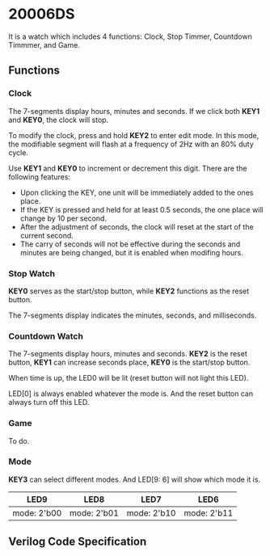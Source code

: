 # 20006DS

It is a watch which includes 4 functions: Clock, Stop Timmer, Countdown Timmmer, and Game.

## Functions

### Clock

The 7-segments display hours, minutes and seconds. If we click both **KEY1** and **KEY0**, the clock will stop.

To modify the clock, press and hold **KEY2** to enter edit mode. In this mode, the modifiable segment will flash at a frequency of 2Hz with an 80% duty cycle.

Use **KEY1** and **KEY0** to increment or decrement this digit. There are the following features:

- Upon clicking the KEY, one unit will be immediately added to the ones place.
- If the KEY is pressed and held for at least 0.5 seconds, the one place will change by 10 per second.
- After the adjustment of seconds, the clock will reset at the start of the current second.
- The carry of seconds will not be effective during the seconds and minutes are being changed, but it is enabled when modifing hours.

### Stop Watch

**KEY0** serves as the start/stop button, while **KEY2** functions as the reset button.

The 7-segments display indicates the minutes, seconds, and milliseconds.

### Countdown Watch

The 7-segments display hours, minutes and seconds. **KEY2** is the reset button, **KEY1** can increase seconds place, **KEY0** is the start/stop button.

When time is up, the LED0 will be lit (reset button will not light this LED).

LED[0] is always enabled whatever the mode is. And the reset button can always turn off this LED.

### Game

To do.

### Mode

**KEY3** can select different modes. And LED[9: 6] will show which mode it is.

|LED9|LED8|LED7|LED6|
|---|---|---|---|
|mode: 2'b00|mode: 2'b01|mode: 2'b10|mode: 2'b11|

## Verilog Code Specification
